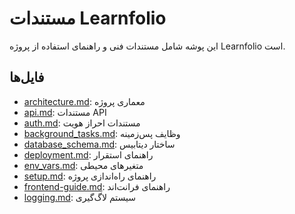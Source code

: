 # مستندات Learnfolio

این پوشه شامل مستندات فنی و راهنمای استفاده از پروژه Learnfolio است.

## فایل‌ها
- [architecture.md](./architecture.md): معماری پروژه
- [api.md](./api/api.md): مستندات API
- [auth.md](./auth.md): مستندات احراز هویت
- [background_tasks.md](./background_tasks.md): وظایف پس‌زمینه
- [database_schema.md](./database_schema.md): ساختار دیتابیس
- [deployment.md](./deployment.md): راهنمای استقرار
- [env_vars.md](./env_vars.md): متغیرهای محیطی
- [setup.md](./setup.md): راهنمای راه‌اندازی پروژه
- [frontend-guide.md](./frontend-guide.md): راهنمای فرانت‌اند
- [logging.md](./logging.md): سیستم لاگ‌گیری
